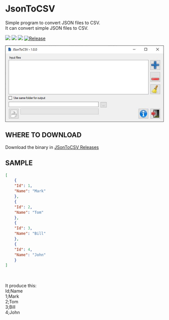 # JsonToCSV
Simple program to convert JSON files to CSV.<br>
It can convert simple JSON files to CSV.

[![](https://img.shields.io/github/license/philippewaty/JSonToCSV.svg?style=flat-square)](https://github.com/philippewaty/JSonToCSV/blob/master/LICENSE)
[![](https://img.shields.io/github/commit-activity/y/philippewaty/JSonToCSV.svg?style=flat-square)](https://github.com/philippewaty/JSonToCSV/commits/master)
[![](https://img.shields.io/github/issues/philippewaty/JSonToCSV.svg?style=flat-square)](https://github.com/philippewaty/JSonToCSV/issues)
[![Release](https://img.shields.io/github/release/philippewaty/JSonToCSV.svg?style=flat-square)](https://github.com/philippewaty/JSonToCSV/releases)


<p align="center"><img align="center" src="/Screenshot.jpg?raw=true" alt="Screenshot"></p>


## WHERE TO DOWNLOAD

Download the binary in [JSonToCSV Releases](https://github.com/philippewaty/JsonToCSV/releases)

## SAMPLE
```JSON
[
    {
    "Id": 1,
    "Name": "Mark"
    },
    {
    "Id": 2,
    "Name": "Tom"
    },
    {
    "Id": 3,
    "Name": "Bill"
    },
    {
    "Id": 4,
    "Name": "John"
    }
]
```
<br><br>
It produce this:<br>
Id;Name<br>
1;Mark<br>
2;Tom<br>
3;Bill<br>
4;John<br>
